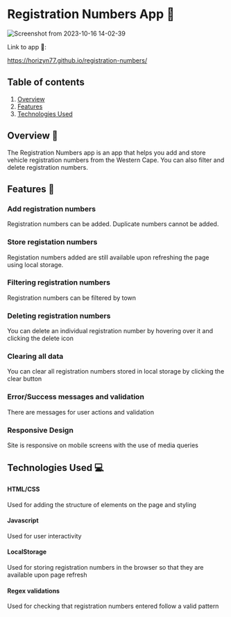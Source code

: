 # Registration Numbers App 🚗

![Screenshot from 2023-10-16 14-02-39](https://github.com/Horizyn77/registration-numbers/assets/116552523/6c7e9a74-5833-4a82-abcb-f72324d3826c)

Link to app 🔗:  

https://horizyn77.github.io/registration-numbers/

## Table of contents

1. [Overview](#overview)
2. [Features](#features)
3. [Technologies Used](#technologies-used)

## Overview 📝<a name="overview"></a>

The Registration Numbers app is an app that helps you add and store vehicle registration numbers from the Western Cape. You can also filter and delete registration numbers.

## Features 🌟<a name="features"></a>

### Add registration numbers
Registration numbers can be added. Duplicate numbers cannot be added.

### Store registation numbers
Registation numbers added are still available upon refreshing the page using local storage.

### Filtering registration numbers
Registration numbers can be filtered by town

### Deleting registration numbers
You can delete an individual registration number by hovering over it and clicking the delete icon

### Clearing all data
You can clear all registration numbers stored in local storage by clicking the clear button

### Error/Success messages and validation
There are messages for user actions and validation

### Responsive Design
Site is responsive on mobile screens with the use of media queries

## Technologies Used 💻<a name="technologies-used"></a>

#### HTML/CSS
Used for adding the structure of elements on the page and styling
#### Javascript
Used for user interactivity
#### LocalStorage
Used for storing registration numbers in the browser so that they are available upon page refresh
#### Regex validations
Used for checking that registration numbers entered follow a valid pattern
